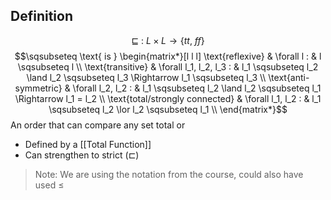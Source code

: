 ## Definition
$$ \sqsubseteq \ : \ L \times L \to \{tt, \ ff\}$$
$$\sqsubseteq \text{ is } \begin{matrix*}[l l l] 
\text{reflexive} & \forall l : &  l \sqsubseteq l \\
\text{transitive} & \forall l_1, l_2, l_3 : & l_1 \sqsubseteq l_2 \land l_2 \sqsubseteq l_3 \Rightarrow l_1 \sqsubseteq l_3 \\
\text{anti-symmetric} & \forall l_2, l_2 : & l_1 \sqsubseteq l_2 \land l_2 \sqsubseteq l_1 \Rightarrow l_1 = l_2 \\
\text{total/strongly connected} & \forall l_1, l_2 : & l_1 \sqsubseteq l_2 \lor l_2 \sqsubseteq l_1 \\
\end{matrix*}$$
An order that can compare any set total or
- Defined by a [[Total Function]]
- Can strengthen to strict ($\sqsubset$)

> Note: We are using the notation from the course, could also have used $\leq$